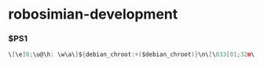 # robosimian-development


### $PS1
``` C
\[\e]0;\u@\h: \w\a\]${debian_chroot:+($debian_chroot)}\n\[\033[01;32m\]\u@\h\[\033[00m\]:\[\033[01;34m\]\W\n\[\033[00m\] >
```
